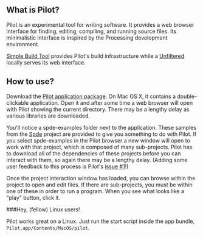 What is Pilot?
--------------

Pilot is an experimental tool for writing software. It provides a web
browser interface for finding, editing, compiling, and running source
files. Its minimalistic interface is inspired by the Processing
development environment.

[Simple Build Tool][sbt] provides Pilot's build infrastructure while
a [Unfiltered][uf] locally serves its web interface.

[sbt]: http://code.google.com/p/simple-build-tool/
[uf]: https://github.com/n8han/Unfiltered

How to use?
-----------

Download the [Pilot application package][app]. On Mac OS X, it
contains a double-clickable application. Open it and after some time a
web browser will open with Pilot showing the current directory. There
may be a lengthy delay as various libraries are downloaded.

You'll notice a spde-examples folder next to the application. These
samples from the [Spde][spde] project are provided to give you
something to do with Pilot. If you select spde-examples in the Pilot
browser a new window will open to work with that project, which is
composed of many sub-projects. Pilot has to download all of the
dependencies of these projects before you can interact with them, so
again there may be a lengthy delay. (Adding some user feedback to this
process is Pilot's [issue #1][issue]!)

[app]: https://github.com/downloads/n8han/pilot/Pilot-0.1.1.zip
[spde]: http://technically.us/spde/
[issue]: https://github.com/n8han/pilot/issues/issue/1

Once the project interaction window has loaded, you can browse within
the project to open and edit files. If there are sub-projects, you
must be within one of these in order to run a program. When you see
what looks like a "play" button, click it.

###Hey, (fellow) Linux users!

Pilot works great on a Linux. Just run the start script inside the app
bundle, `Pilot.app/Contents/MacOS/pilot`.
